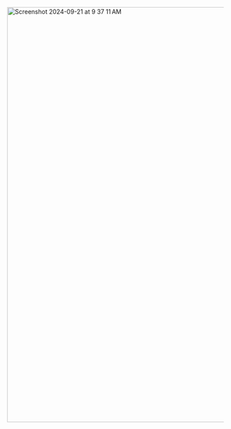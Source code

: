 <img width="963" alt="Screenshot 2024-09-21 at 9 37 11 AM" src="https://github.com/user-attachments/assets/172e3172-6b29-447f-9364-f52f6209d319">
